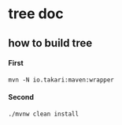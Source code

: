 # tree doc

## how to build **tree**

#### First
```
mvn -N io.takari:maven:wrapper
```
#### Second
```
./mvnw clean install
```